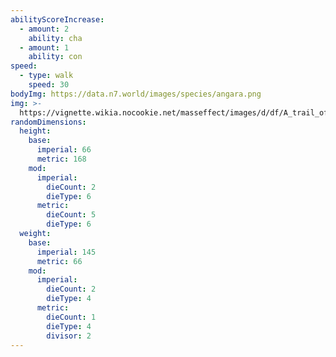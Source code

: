 ```yaml
---
abilityScoreIncrease:
  - amount: 2
    ability: cha
  - amount: 1
    ability: con
speed:
  - type: walk
    speed: 30
bodyImg: https://data.n7.world/images/species/angara.png
img: >-
  https://vignette.wikia.nocookie.net/masseffect/images/d/df/A_trail_of_hope_-_angara_intro_2.png/revision/latest/scale-to-width-down/340?cb=20200809181351
randomDimensions:
  height:
    base:
      imperial: 66
      metric: 168
    mod:
      imperial:
        dieCount: 2
        dieType: 6
      metric:
        dieCount: 5
        dieType: 6
  weight:
    base:
      imperial: 145
      metric: 66
    mod:
      imperial:
        dieCount: 2
        dieType: 4
      metric:
        dieCount: 1
        dieType: 4
        divisor: 2
---
```

